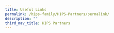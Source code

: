 ```yaml
---
title: Useful Links
permalink: /hips-family/HIPS-Partners/permalink/
description: ""
third_nav_title: HIPS Partners
---
```

